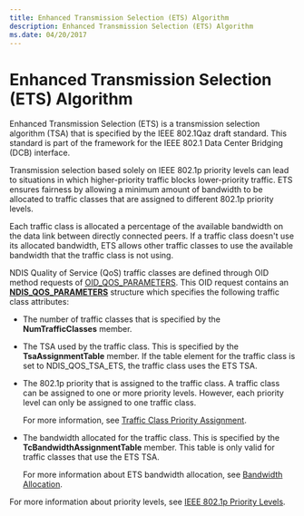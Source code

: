 ```yaml
---
title: Enhanced Transmission Selection (ETS) Algorithm
description: Enhanced Transmission Selection (ETS) Algorithm
ms.date: 04/20/2017
---
```


# Enhanced Transmission Selection (ETS) Algorithm


Enhanced Transmission Selection (ETS) is a transmission selection algorithm (TSA) that is specified by the IEEE 802.1Qaz draft standard. This standard is part of the framework for the IEEE 802.1 Data Center Bridging (DCB) interface.

Transmission selection based solely on IEEE 802.1p priority levels can lead to situations in which higher-priority traffic blocks lower-priority traffic. ETS ensures fairness by allowing a minimum amount of bandwidth to be allocated to traffic classes that are assigned to different 802.1p priority levels.

Each traffic class is allocated a percentage of the available bandwidth on the data link between directly connected peers. If a traffic class doesn't use its allocated bandwidth, ETS allows other traffic classes to use the available bandwidth that the traffic class is not using.

NDIS Quality of Service (QoS) traffic classes are defined through OID method requests of [OID\_QOS\_PARAMETERS](./oid-qos-parameters.md). This OID request contains an [**NDIS\_QOS\_PARAMETERS**](/windows-hardware/drivers/ddi/ntddndis/ns-ntddndis-_ndis_qos_parameters) structure which specifies the following traffic class attributes:

-   The number of traffic classes that is specified by the **NumTrafficClasses** member.

-   The TSA used by the traffic class. This is specified by the **TsaAssignmentTable** member. If the table element for the traffic class is set to NDIS\_QOS\_TSA\_ETS, the traffic class uses the ETS TSA.

-   The 802.1p priority that is assigned to the traffic class. A traffic class can be assigned to one or more priority levels. However, each priority level can only be assigned to one traffic class.

    For more information, see [Traffic Class Priority Assignment](traffic-class-priority-assignment.md).

-   The bandwidth allocated for the traffic class. This is specified by the **TcBandwidthAssignmentTable** member. This table is only valid for traffic classes that use the ETS TSA.

    For more information about ETS bandwidth allocation, see [Bandwidth Allocation](bandwidth-allocation.md).

For more information about priority levels, see [IEEE 802.1p Priority Levels](ieee-802-1p-priority-levels.md).

 


